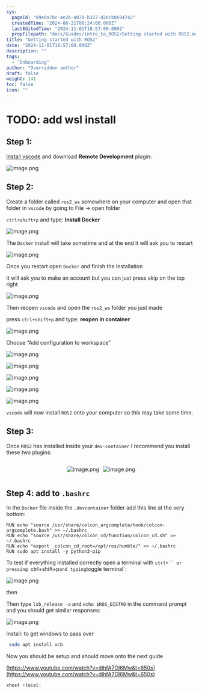 ```yaml
---
sys:
  pageId: "89e0a78c-4e2b-4070-b327-d28cb0694742"
  createdTime: "2024-08-21T00:24:00.000Z"
  lastEditedTime: "2024-11-01T18:57:00.000Z"
  propFilepath: "docs/Guides/intro_to_ROS2/Getting started with ROS2.md"
title: "Getting started with ROS2"
date: "2024-11-01T18:57:00.000Z"
description: ""
tags:
  - "Onboarding"
author: "Overridden author"
draft: false
weight: 141
toc: false
icon: ""
---
```


# TODO: add wsl install

## Step 1:

[Install vscode](https://code.visualstudio.com/download) and download **Remote Development** plugin:

![image.png](https://prod-files-secure.s3.us-west-2.amazonaws.com/d518164a-d88e-44d1-a4ee-3adb3bd8bce0/efb52993-1881-4a40-b95e-6f020334f022/image.png?X-Amz-Algorithm=AWS4-HMAC-SHA256&X-Amz-Content-Sha256=UNSIGNED-PAYLOAD&X-Amz-Credential=ASIAZI2LB4662BSAXNPI%2F20250429%2Fus-west-2%2Fs3%2Faws4_request&X-Amz-Date=20250429T033053Z&X-Amz-Expires=3600&X-Amz-Security-Token=IQoJb3JpZ2luX2VjEOn%2F%2F%2F%2F%2F%2F%2F%2F%2F%2FwEaCXVzLXdlc3QtMiJHMEUCIQDQsjswJVEjzo1p664hXy8%2BrS6mVJn8E3xH7lBQCWwckAIgZ%2B8SoFYtJC5K%2FMu9323ZfvUTzJnjIFoz2l%2BAlwF%2Fd7wqiAQIgv%2F%2F%2F%2F%2F%2F%2F%2F%2F%2FARAAGgw2Mzc0MjMxODM4MDUiDOwIKOA%2BwA4NgQ9K2ircA0pjAlRtPsbkVDQT39zHpMXOhJR84GfcIjKn96UxPrAxPgdh8E1X10e6dmusJXxnOogTyNDV65nShCeatK20i7hImGKrA0WuIH8WGLaBOnEJpGJBDZzcxURU0iBCXf0n%2BU3QlddSJquox3xZUBVOOUEz2gX7z6klMc8W7L2rHqo%2BdIKTXiiYzUanm6Jqv7rDITiojvbZWYSAfIfoFcfyjAKTsJMQ4Ik563Hw7bSzdnzQmLz1aKYuO95ZJfFNvfqeiMLSnrbV8W5EbdSxKrNGLus2sXSGkcieKTZ%2B57dNJlE6AVyyatHY%2B63WIxvZ0U%2Fus1HH8mYQJvJGahG46ngdqJre041JbVR%2FR6LsF56V8utVV1rezhjifqL44Wa1%2Fc3euDNPGu4os2Nas8QJAp0nmHfp8PEe%2FV5Tm9whJ2AbMGsMEZFhsQGjkf4nPyuapT06M5iucIeN4VneRDnvgISLLfCseeY2U6Lj7U%2F20mqXiAv2IsWu%2BMkWBeRVbKNDhpAZZchPjVKJmSv%2FHM2rDXb3T7O5hOAhNW%2BaBVV3X2auHD6OSaYEhR6U53vp4xhjAZZ%2FxwRg2zqdYvi8DvTMe%2BLxauMeVnuN8p%2FVtYh0%2FKRptzO7AQ3KJgxq3U2CNA23MNe%2BwMAGOqUB%2BITlUDefY8tHADrex%2FGOOjSa5SaC9M0HGgi%2FaRHs%2BcXqm7jTicYVE6cvcmqszq2GwvUXLfFLJqZAlT8wFxATbL5PQDMinP1h5IbUxmyz1jDKY2nVxuvpAsWuJ0EIXVSyfZ6S8M%2F5%2Fj5la1h92yGWsVdENXpmftwUs%2Bgh0i7AKr83p1ztj3Yz5wkrFnigajeiHpp9b8CAmADtsdDpNC0dKGShqYvt&X-Amz-Signature=caf1e086b926176ddb6e615230267c29a947385767e8b720b86d4ace9c400461&X-Amz-SignedHeaders=host&x-id=GetObject)

## Step 2:

Create a folder called `ros2_ws` somewhere on your computer and open that folder in `vscode` by going to File → open folder 

`ctrl+shift+p` and type: **Install Docker**

![image.png](https://prod-files-secure.s3.us-west-2.amazonaws.com/d518164a-d88e-44d1-a4ee-3adb3bd8bce0/2269dc0e-1cd5-47ff-bceb-c04ad9b2eab0/image.png?X-Amz-Algorithm=AWS4-HMAC-SHA256&X-Amz-Content-Sha256=UNSIGNED-PAYLOAD&X-Amz-Credential=ASIAZI2LB4662BSAXNPI%2F20250429%2Fus-west-2%2Fs3%2Faws4_request&X-Amz-Date=20250429T033053Z&X-Amz-Expires=3600&X-Amz-Security-Token=IQoJb3JpZ2luX2VjEOn%2F%2F%2F%2F%2F%2F%2F%2F%2F%2FwEaCXVzLXdlc3QtMiJHMEUCIQDQsjswJVEjzo1p664hXy8%2BrS6mVJn8E3xH7lBQCWwckAIgZ%2B8SoFYtJC5K%2FMu9323ZfvUTzJnjIFoz2l%2BAlwF%2Fd7wqiAQIgv%2F%2F%2F%2F%2F%2F%2F%2F%2F%2FARAAGgw2Mzc0MjMxODM4MDUiDOwIKOA%2BwA4NgQ9K2ircA0pjAlRtPsbkVDQT39zHpMXOhJR84GfcIjKn96UxPrAxPgdh8E1X10e6dmusJXxnOogTyNDV65nShCeatK20i7hImGKrA0WuIH8WGLaBOnEJpGJBDZzcxURU0iBCXf0n%2BU3QlddSJquox3xZUBVOOUEz2gX7z6klMc8W7L2rHqo%2BdIKTXiiYzUanm6Jqv7rDITiojvbZWYSAfIfoFcfyjAKTsJMQ4Ik563Hw7bSzdnzQmLz1aKYuO95ZJfFNvfqeiMLSnrbV8W5EbdSxKrNGLus2sXSGkcieKTZ%2B57dNJlE6AVyyatHY%2B63WIxvZ0U%2Fus1HH8mYQJvJGahG46ngdqJre041JbVR%2FR6LsF56V8utVV1rezhjifqL44Wa1%2Fc3euDNPGu4os2Nas8QJAp0nmHfp8PEe%2FV5Tm9whJ2AbMGsMEZFhsQGjkf4nPyuapT06M5iucIeN4VneRDnvgISLLfCseeY2U6Lj7U%2F20mqXiAv2IsWu%2BMkWBeRVbKNDhpAZZchPjVKJmSv%2FHM2rDXb3T7O5hOAhNW%2BaBVV3X2auHD6OSaYEhR6U53vp4xhjAZZ%2FxwRg2zqdYvi8DvTMe%2BLxauMeVnuN8p%2FVtYh0%2FKRptzO7AQ3KJgxq3U2CNA23MNe%2BwMAGOqUB%2BITlUDefY8tHADrex%2FGOOjSa5SaC9M0HGgi%2FaRHs%2BcXqm7jTicYVE6cvcmqszq2GwvUXLfFLJqZAlT8wFxATbL5PQDMinP1h5IbUxmyz1jDKY2nVxuvpAsWuJ0EIXVSyfZ6S8M%2F5%2Fj5la1h92yGWsVdENXpmftwUs%2Bgh0i7AKr83p1ztj3Yz5wkrFnigajeiHpp9b8CAmADtsdDpNC0dKGShqYvt&X-Amz-Signature=08f29016d21d30738aa5b546acfb6f8176347dce7b00bf54d9772973d7715076&X-Amz-SignedHeaders=host&x-id=GetObject)

The `Docker` install will take sometime and at the end it will ask you to restart

![image.png](https://prod-files-secure.s3.us-west-2.amazonaws.com/d518164a-d88e-44d1-a4ee-3adb3bd8bce0/ed233f78-be33-4b1f-b89c-9c346c0e961e/image.png?X-Amz-Algorithm=AWS4-HMAC-SHA256&X-Amz-Content-Sha256=UNSIGNED-PAYLOAD&X-Amz-Credential=ASIAZI2LB4662BSAXNPI%2F20250429%2Fus-west-2%2Fs3%2Faws4_request&X-Amz-Date=20250429T033053Z&X-Amz-Expires=3600&X-Amz-Security-Token=IQoJb3JpZ2luX2VjEOn%2F%2F%2F%2F%2F%2F%2F%2F%2F%2FwEaCXVzLXdlc3QtMiJHMEUCIQDQsjswJVEjzo1p664hXy8%2BrS6mVJn8E3xH7lBQCWwckAIgZ%2B8SoFYtJC5K%2FMu9323ZfvUTzJnjIFoz2l%2BAlwF%2Fd7wqiAQIgv%2F%2F%2F%2F%2F%2F%2F%2F%2F%2FARAAGgw2Mzc0MjMxODM4MDUiDOwIKOA%2BwA4NgQ9K2ircA0pjAlRtPsbkVDQT39zHpMXOhJR84GfcIjKn96UxPrAxPgdh8E1X10e6dmusJXxnOogTyNDV65nShCeatK20i7hImGKrA0WuIH8WGLaBOnEJpGJBDZzcxURU0iBCXf0n%2BU3QlddSJquox3xZUBVOOUEz2gX7z6klMc8W7L2rHqo%2BdIKTXiiYzUanm6Jqv7rDITiojvbZWYSAfIfoFcfyjAKTsJMQ4Ik563Hw7bSzdnzQmLz1aKYuO95ZJfFNvfqeiMLSnrbV8W5EbdSxKrNGLus2sXSGkcieKTZ%2B57dNJlE6AVyyatHY%2B63WIxvZ0U%2Fus1HH8mYQJvJGahG46ngdqJre041JbVR%2FR6LsF56V8utVV1rezhjifqL44Wa1%2Fc3euDNPGu4os2Nas8QJAp0nmHfp8PEe%2FV5Tm9whJ2AbMGsMEZFhsQGjkf4nPyuapT06M5iucIeN4VneRDnvgISLLfCseeY2U6Lj7U%2F20mqXiAv2IsWu%2BMkWBeRVbKNDhpAZZchPjVKJmSv%2FHM2rDXb3T7O5hOAhNW%2BaBVV3X2auHD6OSaYEhR6U53vp4xhjAZZ%2FxwRg2zqdYvi8DvTMe%2BLxauMeVnuN8p%2FVtYh0%2FKRptzO7AQ3KJgxq3U2CNA23MNe%2BwMAGOqUB%2BITlUDefY8tHADrex%2FGOOjSa5SaC9M0HGgi%2FaRHs%2BcXqm7jTicYVE6cvcmqszq2GwvUXLfFLJqZAlT8wFxATbL5PQDMinP1h5IbUxmyz1jDKY2nVxuvpAsWuJ0EIXVSyfZ6S8M%2F5%2Fj5la1h92yGWsVdENXpmftwUs%2Bgh0i7AKr83p1ztj3Yz5wkrFnigajeiHpp9b8CAmADtsdDpNC0dKGShqYvt&X-Amz-Signature=25f8d83e0c719e9704dbadfb63dcd091c8d60e388e98a6378937bd321b01a076&X-Amz-SignedHeaders=host&x-id=GetObject)

Once you restart open `Docker` and finish the installation

It will ask you to make an account but you can just press skip on the top right

![image.png](https://prod-files-secure.s3.us-west-2.amazonaws.com/d518164a-d88e-44d1-a4ee-3adb3bd8bce0/21010ad9-1659-4fd9-9f59-9932a09b2a3d/image.png?X-Amz-Algorithm=AWS4-HMAC-SHA256&X-Amz-Content-Sha256=UNSIGNED-PAYLOAD&X-Amz-Credential=ASIAZI2LB4662BSAXNPI%2F20250429%2Fus-west-2%2Fs3%2Faws4_request&X-Amz-Date=20250429T033053Z&X-Amz-Expires=3600&X-Amz-Security-Token=IQoJb3JpZ2luX2VjEOn%2F%2F%2F%2F%2F%2F%2F%2F%2F%2FwEaCXVzLXdlc3QtMiJHMEUCIQDQsjswJVEjzo1p664hXy8%2BrS6mVJn8E3xH7lBQCWwckAIgZ%2B8SoFYtJC5K%2FMu9323ZfvUTzJnjIFoz2l%2BAlwF%2Fd7wqiAQIgv%2F%2F%2F%2F%2F%2F%2F%2F%2F%2FARAAGgw2Mzc0MjMxODM4MDUiDOwIKOA%2BwA4NgQ9K2ircA0pjAlRtPsbkVDQT39zHpMXOhJR84GfcIjKn96UxPrAxPgdh8E1X10e6dmusJXxnOogTyNDV65nShCeatK20i7hImGKrA0WuIH8WGLaBOnEJpGJBDZzcxURU0iBCXf0n%2BU3QlddSJquox3xZUBVOOUEz2gX7z6klMc8W7L2rHqo%2BdIKTXiiYzUanm6Jqv7rDITiojvbZWYSAfIfoFcfyjAKTsJMQ4Ik563Hw7bSzdnzQmLz1aKYuO95ZJfFNvfqeiMLSnrbV8W5EbdSxKrNGLus2sXSGkcieKTZ%2B57dNJlE6AVyyatHY%2B63WIxvZ0U%2Fus1HH8mYQJvJGahG46ngdqJre041JbVR%2FR6LsF56V8utVV1rezhjifqL44Wa1%2Fc3euDNPGu4os2Nas8QJAp0nmHfp8PEe%2FV5Tm9whJ2AbMGsMEZFhsQGjkf4nPyuapT06M5iucIeN4VneRDnvgISLLfCseeY2U6Lj7U%2F20mqXiAv2IsWu%2BMkWBeRVbKNDhpAZZchPjVKJmSv%2FHM2rDXb3T7O5hOAhNW%2BaBVV3X2auHD6OSaYEhR6U53vp4xhjAZZ%2FxwRg2zqdYvi8DvTMe%2BLxauMeVnuN8p%2FVtYh0%2FKRptzO7AQ3KJgxq3U2CNA23MNe%2BwMAGOqUB%2BITlUDefY8tHADrex%2FGOOjSa5SaC9M0HGgi%2FaRHs%2BcXqm7jTicYVE6cvcmqszq2GwvUXLfFLJqZAlT8wFxATbL5PQDMinP1h5IbUxmyz1jDKY2nVxuvpAsWuJ0EIXVSyfZ6S8M%2F5%2Fj5la1h92yGWsVdENXpmftwUs%2Bgh0i7AKr83p1ztj3Yz5wkrFnigajeiHpp9b8CAmADtsdDpNC0dKGShqYvt&X-Amz-Signature=99f7167edf69e93edaa8c5fe393a6dcdbfbe75a4c52315c979dfaeb07a73b72b&X-Amz-SignedHeaders=host&x-id=GetObject)

Then reopen `vscode` and open the `ros2_ws` folder you just made

press `ctrl+shift+p` and type: **reopen in container**

![image.png](https://prod-files-secure.s3.us-west-2.amazonaws.com/d518164a-d88e-44d1-a4ee-3adb3bd8bce0/4e93b8c2-41ad-488c-8095-c74205196118/image.png?X-Amz-Algorithm=AWS4-HMAC-SHA256&X-Amz-Content-Sha256=UNSIGNED-PAYLOAD&X-Amz-Credential=ASIAZI2LB4662BSAXNPI%2F20250429%2Fus-west-2%2Fs3%2Faws4_request&X-Amz-Date=20250429T033053Z&X-Amz-Expires=3600&X-Amz-Security-Token=IQoJb3JpZ2luX2VjEOn%2F%2F%2F%2F%2F%2F%2F%2F%2F%2FwEaCXVzLXdlc3QtMiJHMEUCIQDQsjswJVEjzo1p664hXy8%2BrS6mVJn8E3xH7lBQCWwckAIgZ%2B8SoFYtJC5K%2FMu9323ZfvUTzJnjIFoz2l%2BAlwF%2Fd7wqiAQIgv%2F%2F%2F%2F%2F%2F%2F%2F%2F%2FARAAGgw2Mzc0MjMxODM4MDUiDOwIKOA%2BwA4NgQ9K2ircA0pjAlRtPsbkVDQT39zHpMXOhJR84GfcIjKn96UxPrAxPgdh8E1X10e6dmusJXxnOogTyNDV65nShCeatK20i7hImGKrA0WuIH8WGLaBOnEJpGJBDZzcxURU0iBCXf0n%2BU3QlddSJquox3xZUBVOOUEz2gX7z6klMc8W7L2rHqo%2BdIKTXiiYzUanm6Jqv7rDITiojvbZWYSAfIfoFcfyjAKTsJMQ4Ik563Hw7bSzdnzQmLz1aKYuO95ZJfFNvfqeiMLSnrbV8W5EbdSxKrNGLus2sXSGkcieKTZ%2B57dNJlE6AVyyatHY%2B63WIxvZ0U%2Fus1HH8mYQJvJGahG46ngdqJre041JbVR%2FR6LsF56V8utVV1rezhjifqL44Wa1%2Fc3euDNPGu4os2Nas8QJAp0nmHfp8PEe%2FV5Tm9whJ2AbMGsMEZFhsQGjkf4nPyuapT06M5iucIeN4VneRDnvgISLLfCseeY2U6Lj7U%2F20mqXiAv2IsWu%2BMkWBeRVbKNDhpAZZchPjVKJmSv%2FHM2rDXb3T7O5hOAhNW%2BaBVV3X2auHD6OSaYEhR6U53vp4xhjAZZ%2FxwRg2zqdYvi8DvTMe%2BLxauMeVnuN8p%2FVtYh0%2FKRptzO7AQ3KJgxq3U2CNA23MNe%2BwMAGOqUB%2BITlUDefY8tHADrex%2FGOOjSa5SaC9M0HGgi%2FaRHs%2BcXqm7jTicYVE6cvcmqszq2GwvUXLfFLJqZAlT8wFxATbL5PQDMinP1h5IbUxmyz1jDKY2nVxuvpAsWuJ0EIXVSyfZ6S8M%2F5%2Fj5la1h92yGWsVdENXpmftwUs%2Bgh0i7AKr83p1ztj3Yz5wkrFnigajeiHpp9b8CAmADtsdDpNC0dKGShqYvt&X-Amz-Signature=5e20bdbba5814af2f1e79287670194e0d8640878d33056d973c94f26480d8eaa&X-Amz-SignedHeaders=host&x-id=GetObject)

Choose “Add configuration to workspace”

![image.png](https://prod-files-secure.s3.us-west-2.amazonaws.com/d518164a-d88e-44d1-a4ee-3adb3bd8bce0/9560b282-5060-4989-ba37-97e7b2c22476/image.png?X-Amz-Algorithm=AWS4-HMAC-SHA256&X-Amz-Content-Sha256=UNSIGNED-PAYLOAD&X-Amz-Credential=ASIAZI2LB4662BSAXNPI%2F20250429%2Fus-west-2%2Fs3%2Faws4_request&X-Amz-Date=20250429T033053Z&X-Amz-Expires=3600&X-Amz-Security-Token=IQoJb3JpZ2luX2VjEOn%2F%2F%2F%2F%2F%2F%2F%2F%2F%2FwEaCXVzLXdlc3QtMiJHMEUCIQDQsjswJVEjzo1p664hXy8%2BrS6mVJn8E3xH7lBQCWwckAIgZ%2B8SoFYtJC5K%2FMu9323ZfvUTzJnjIFoz2l%2BAlwF%2Fd7wqiAQIgv%2F%2F%2F%2F%2F%2F%2F%2F%2F%2FARAAGgw2Mzc0MjMxODM4MDUiDOwIKOA%2BwA4NgQ9K2ircA0pjAlRtPsbkVDQT39zHpMXOhJR84GfcIjKn96UxPrAxPgdh8E1X10e6dmusJXxnOogTyNDV65nShCeatK20i7hImGKrA0WuIH8WGLaBOnEJpGJBDZzcxURU0iBCXf0n%2BU3QlddSJquox3xZUBVOOUEz2gX7z6klMc8W7L2rHqo%2BdIKTXiiYzUanm6Jqv7rDITiojvbZWYSAfIfoFcfyjAKTsJMQ4Ik563Hw7bSzdnzQmLz1aKYuO95ZJfFNvfqeiMLSnrbV8W5EbdSxKrNGLus2sXSGkcieKTZ%2B57dNJlE6AVyyatHY%2B63WIxvZ0U%2Fus1HH8mYQJvJGahG46ngdqJre041JbVR%2FR6LsF56V8utVV1rezhjifqL44Wa1%2Fc3euDNPGu4os2Nas8QJAp0nmHfp8PEe%2FV5Tm9whJ2AbMGsMEZFhsQGjkf4nPyuapT06M5iucIeN4VneRDnvgISLLfCseeY2U6Lj7U%2F20mqXiAv2IsWu%2BMkWBeRVbKNDhpAZZchPjVKJmSv%2FHM2rDXb3T7O5hOAhNW%2BaBVV3X2auHD6OSaYEhR6U53vp4xhjAZZ%2FxwRg2zqdYvi8DvTMe%2BLxauMeVnuN8p%2FVtYh0%2FKRptzO7AQ3KJgxq3U2CNA23MNe%2BwMAGOqUB%2BITlUDefY8tHADrex%2FGOOjSa5SaC9M0HGgi%2FaRHs%2BcXqm7jTicYVE6cvcmqszq2GwvUXLfFLJqZAlT8wFxATbL5PQDMinP1h5IbUxmyz1jDKY2nVxuvpAsWuJ0EIXVSyfZ6S8M%2F5%2Fj5la1h92yGWsVdENXpmftwUs%2Bgh0i7AKr83p1ztj3Yz5wkrFnigajeiHpp9b8CAmADtsdDpNC0dKGShqYvt&X-Amz-Signature=8699ac69afe2e615a8c820df0b1883d90cedd9eeac96d38e3c85410aab3cc591&X-Amz-SignedHeaders=host&x-id=GetObject)

![image.png](https://prod-files-secure.s3.us-west-2.amazonaws.com/d518164a-d88e-44d1-a4ee-3adb3bd8bce0/2ee63f81-886b-48e8-a553-dc6e5eac99e4/image.png?X-Amz-Algorithm=AWS4-HMAC-SHA256&X-Amz-Content-Sha256=UNSIGNED-PAYLOAD&X-Amz-Credential=ASIAZI2LB4662BSAXNPI%2F20250429%2Fus-west-2%2Fs3%2Faws4_request&X-Amz-Date=20250429T033053Z&X-Amz-Expires=3600&X-Amz-Security-Token=IQoJb3JpZ2luX2VjEOn%2F%2F%2F%2F%2F%2F%2F%2F%2F%2FwEaCXVzLXdlc3QtMiJHMEUCIQDQsjswJVEjzo1p664hXy8%2BrS6mVJn8E3xH7lBQCWwckAIgZ%2B8SoFYtJC5K%2FMu9323ZfvUTzJnjIFoz2l%2BAlwF%2Fd7wqiAQIgv%2F%2F%2F%2F%2F%2F%2F%2F%2F%2FARAAGgw2Mzc0MjMxODM4MDUiDOwIKOA%2BwA4NgQ9K2ircA0pjAlRtPsbkVDQT39zHpMXOhJR84GfcIjKn96UxPrAxPgdh8E1X10e6dmusJXxnOogTyNDV65nShCeatK20i7hImGKrA0WuIH8WGLaBOnEJpGJBDZzcxURU0iBCXf0n%2BU3QlddSJquox3xZUBVOOUEz2gX7z6klMc8W7L2rHqo%2BdIKTXiiYzUanm6Jqv7rDITiojvbZWYSAfIfoFcfyjAKTsJMQ4Ik563Hw7bSzdnzQmLz1aKYuO95ZJfFNvfqeiMLSnrbV8W5EbdSxKrNGLus2sXSGkcieKTZ%2B57dNJlE6AVyyatHY%2B63WIxvZ0U%2Fus1HH8mYQJvJGahG46ngdqJre041JbVR%2FR6LsF56V8utVV1rezhjifqL44Wa1%2Fc3euDNPGu4os2Nas8QJAp0nmHfp8PEe%2FV5Tm9whJ2AbMGsMEZFhsQGjkf4nPyuapT06M5iucIeN4VneRDnvgISLLfCseeY2U6Lj7U%2F20mqXiAv2IsWu%2BMkWBeRVbKNDhpAZZchPjVKJmSv%2FHM2rDXb3T7O5hOAhNW%2BaBVV3X2auHD6OSaYEhR6U53vp4xhjAZZ%2FxwRg2zqdYvi8DvTMe%2BLxauMeVnuN8p%2FVtYh0%2FKRptzO7AQ3KJgxq3U2CNA23MNe%2BwMAGOqUB%2BITlUDefY8tHADrex%2FGOOjSa5SaC9M0HGgi%2FaRHs%2BcXqm7jTicYVE6cvcmqszq2GwvUXLfFLJqZAlT8wFxATbL5PQDMinP1h5IbUxmyz1jDKY2nVxuvpAsWuJ0EIXVSyfZ6S8M%2F5%2Fj5la1h92yGWsVdENXpmftwUs%2Bgh0i7AKr83p1ztj3Yz5wkrFnigajeiHpp9b8CAmADtsdDpNC0dKGShqYvt&X-Amz-Signature=bd3e9c7ab44b3d2d45f96bf6015859cbd003e2f5899eafc2d8cb89155a2d2707&X-Amz-SignedHeaders=host&x-id=GetObject)

![image.png](https://prod-files-secure.s3.us-west-2.amazonaws.com/d518164a-d88e-44d1-a4ee-3adb3bd8bce0/ae1580b2-b048-407e-aed9-b584224a7a04/image.png?X-Amz-Algorithm=AWS4-HMAC-SHA256&X-Amz-Content-Sha256=UNSIGNED-PAYLOAD&X-Amz-Credential=ASIAZI2LB4662BSAXNPI%2F20250429%2Fus-west-2%2Fs3%2Faws4_request&X-Amz-Date=20250429T033053Z&X-Amz-Expires=3600&X-Amz-Security-Token=IQoJb3JpZ2luX2VjEOn%2F%2F%2F%2F%2F%2F%2F%2F%2F%2FwEaCXVzLXdlc3QtMiJHMEUCIQDQsjswJVEjzo1p664hXy8%2BrS6mVJn8E3xH7lBQCWwckAIgZ%2B8SoFYtJC5K%2FMu9323ZfvUTzJnjIFoz2l%2BAlwF%2Fd7wqiAQIgv%2F%2F%2F%2F%2F%2F%2F%2F%2F%2FARAAGgw2Mzc0MjMxODM4MDUiDOwIKOA%2BwA4NgQ9K2ircA0pjAlRtPsbkVDQT39zHpMXOhJR84GfcIjKn96UxPrAxPgdh8E1X10e6dmusJXxnOogTyNDV65nShCeatK20i7hImGKrA0WuIH8WGLaBOnEJpGJBDZzcxURU0iBCXf0n%2BU3QlddSJquox3xZUBVOOUEz2gX7z6klMc8W7L2rHqo%2BdIKTXiiYzUanm6Jqv7rDITiojvbZWYSAfIfoFcfyjAKTsJMQ4Ik563Hw7bSzdnzQmLz1aKYuO95ZJfFNvfqeiMLSnrbV8W5EbdSxKrNGLus2sXSGkcieKTZ%2B57dNJlE6AVyyatHY%2B63WIxvZ0U%2Fus1HH8mYQJvJGahG46ngdqJre041JbVR%2FR6LsF56V8utVV1rezhjifqL44Wa1%2Fc3euDNPGu4os2Nas8QJAp0nmHfp8PEe%2FV5Tm9whJ2AbMGsMEZFhsQGjkf4nPyuapT06M5iucIeN4VneRDnvgISLLfCseeY2U6Lj7U%2F20mqXiAv2IsWu%2BMkWBeRVbKNDhpAZZchPjVKJmSv%2FHM2rDXb3T7O5hOAhNW%2BaBVV3X2auHD6OSaYEhR6U53vp4xhjAZZ%2FxwRg2zqdYvi8DvTMe%2BLxauMeVnuN8p%2FVtYh0%2FKRptzO7AQ3KJgxq3U2CNA23MNe%2BwMAGOqUB%2BITlUDefY8tHADrex%2FGOOjSa5SaC9M0HGgi%2FaRHs%2BcXqm7jTicYVE6cvcmqszq2GwvUXLfFLJqZAlT8wFxATbL5PQDMinP1h5IbUxmyz1jDKY2nVxuvpAsWuJ0EIXVSyfZ6S8M%2F5%2Fj5la1h92yGWsVdENXpmftwUs%2Bgh0i7AKr83p1ztj3Yz5wkrFnigajeiHpp9b8CAmADtsdDpNC0dKGShqYvt&X-Amz-Signature=34bf12c96feee08782d94530da736af40bb08e447d6454e4adda29818e34e6d5&X-Amz-SignedHeaders=host&x-id=GetObject)

![image.png](https://prod-files-secure.s3.us-west-2.amazonaws.com/d518164a-d88e-44d1-a4ee-3adb3bd8bce0/53255b28-f75e-430f-b9e3-c0ac8577e42b/image.png?X-Amz-Algorithm=AWS4-HMAC-SHA256&X-Amz-Content-Sha256=UNSIGNED-PAYLOAD&X-Amz-Credential=ASIAZI2LB4662BSAXNPI%2F20250429%2Fus-west-2%2Fs3%2Faws4_request&X-Amz-Date=20250429T033053Z&X-Amz-Expires=3600&X-Amz-Security-Token=IQoJb3JpZ2luX2VjEOn%2F%2F%2F%2F%2F%2F%2F%2F%2F%2FwEaCXVzLXdlc3QtMiJHMEUCIQDQsjswJVEjzo1p664hXy8%2BrS6mVJn8E3xH7lBQCWwckAIgZ%2B8SoFYtJC5K%2FMu9323ZfvUTzJnjIFoz2l%2BAlwF%2Fd7wqiAQIgv%2F%2F%2F%2F%2F%2F%2F%2F%2F%2FARAAGgw2Mzc0MjMxODM4MDUiDOwIKOA%2BwA4NgQ9K2ircA0pjAlRtPsbkVDQT39zHpMXOhJR84GfcIjKn96UxPrAxPgdh8E1X10e6dmusJXxnOogTyNDV65nShCeatK20i7hImGKrA0WuIH8WGLaBOnEJpGJBDZzcxURU0iBCXf0n%2BU3QlddSJquox3xZUBVOOUEz2gX7z6klMc8W7L2rHqo%2BdIKTXiiYzUanm6Jqv7rDITiojvbZWYSAfIfoFcfyjAKTsJMQ4Ik563Hw7bSzdnzQmLz1aKYuO95ZJfFNvfqeiMLSnrbV8W5EbdSxKrNGLus2sXSGkcieKTZ%2B57dNJlE6AVyyatHY%2B63WIxvZ0U%2Fus1HH8mYQJvJGahG46ngdqJre041JbVR%2FR6LsF56V8utVV1rezhjifqL44Wa1%2Fc3euDNPGu4os2Nas8QJAp0nmHfp8PEe%2FV5Tm9whJ2AbMGsMEZFhsQGjkf4nPyuapT06M5iucIeN4VneRDnvgISLLfCseeY2U6Lj7U%2F20mqXiAv2IsWu%2BMkWBeRVbKNDhpAZZchPjVKJmSv%2FHM2rDXb3T7O5hOAhNW%2BaBVV3X2auHD6OSaYEhR6U53vp4xhjAZZ%2FxwRg2zqdYvi8DvTMe%2BLxauMeVnuN8p%2FVtYh0%2FKRptzO7AQ3KJgxq3U2CNA23MNe%2BwMAGOqUB%2BITlUDefY8tHADrex%2FGOOjSa5SaC9M0HGgi%2FaRHs%2BcXqm7jTicYVE6cvcmqszq2GwvUXLfFLJqZAlT8wFxATbL5PQDMinP1h5IbUxmyz1jDKY2nVxuvpAsWuJ0EIXVSyfZ6S8M%2F5%2Fj5la1h92yGWsVdENXpmftwUs%2Bgh0i7AKr83p1ztj3Yz5wkrFnigajeiHpp9b8CAmADtsdDpNC0dKGShqYvt&X-Amz-Signature=f1f3d90c3c8f28d58350baa5df59cd342efe47c607da94dacf7dbf31767cac61&X-Amz-SignedHeaders=host&x-id=GetObject)

![image.png](https://prod-files-secure.s3.us-west-2.amazonaws.com/d518164a-d88e-44d1-a4ee-3adb3bd8bce0/7c562767-5af9-4ffb-97d1-327bcdf4ee00/image.png?X-Amz-Algorithm=AWS4-HMAC-SHA256&X-Amz-Content-Sha256=UNSIGNED-PAYLOAD&X-Amz-Credential=ASIAZI2LB4662BSAXNPI%2F20250429%2Fus-west-2%2Fs3%2Faws4_request&X-Amz-Date=20250429T033053Z&X-Amz-Expires=3600&X-Amz-Security-Token=IQoJb3JpZ2luX2VjEOn%2F%2F%2F%2F%2F%2F%2F%2F%2F%2FwEaCXVzLXdlc3QtMiJHMEUCIQDQsjswJVEjzo1p664hXy8%2BrS6mVJn8E3xH7lBQCWwckAIgZ%2B8SoFYtJC5K%2FMu9323ZfvUTzJnjIFoz2l%2BAlwF%2Fd7wqiAQIgv%2F%2F%2F%2F%2F%2F%2F%2F%2F%2FARAAGgw2Mzc0MjMxODM4MDUiDOwIKOA%2BwA4NgQ9K2ircA0pjAlRtPsbkVDQT39zHpMXOhJR84GfcIjKn96UxPrAxPgdh8E1X10e6dmusJXxnOogTyNDV65nShCeatK20i7hImGKrA0WuIH8WGLaBOnEJpGJBDZzcxURU0iBCXf0n%2BU3QlddSJquox3xZUBVOOUEz2gX7z6klMc8W7L2rHqo%2BdIKTXiiYzUanm6Jqv7rDITiojvbZWYSAfIfoFcfyjAKTsJMQ4Ik563Hw7bSzdnzQmLz1aKYuO95ZJfFNvfqeiMLSnrbV8W5EbdSxKrNGLus2sXSGkcieKTZ%2B57dNJlE6AVyyatHY%2B63WIxvZ0U%2Fus1HH8mYQJvJGahG46ngdqJre041JbVR%2FR6LsF56V8utVV1rezhjifqL44Wa1%2Fc3euDNPGu4os2Nas8QJAp0nmHfp8PEe%2FV5Tm9whJ2AbMGsMEZFhsQGjkf4nPyuapT06M5iucIeN4VneRDnvgISLLfCseeY2U6Lj7U%2F20mqXiAv2IsWu%2BMkWBeRVbKNDhpAZZchPjVKJmSv%2FHM2rDXb3T7O5hOAhNW%2BaBVV3X2auHD6OSaYEhR6U53vp4xhjAZZ%2FxwRg2zqdYvi8DvTMe%2BLxauMeVnuN8p%2FVtYh0%2FKRptzO7AQ3KJgxq3U2CNA23MNe%2BwMAGOqUB%2BITlUDefY8tHADrex%2FGOOjSa5SaC9M0HGgi%2FaRHs%2BcXqm7jTicYVE6cvcmqszq2GwvUXLfFLJqZAlT8wFxATbL5PQDMinP1h5IbUxmyz1jDKY2nVxuvpAsWuJ0EIXVSyfZ6S8M%2F5%2Fj5la1h92yGWsVdENXpmftwUs%2Bgh0i7AKr83p1ztj3Yz5wkrFnigajeiHpp9b8CAmADtsdDpNC0dKGShqYvt&X-Amz-Signature=168ef3aab979ced118f6bc28a68d3e91cef231768cf02a8729a735142bbeddcd&X-Amz-SignedHeaders=host&x-id=GetObject)

`vscode` will now install `ROS2` onto your computer so this may take some time.

## Step 3:

Once `ROS2` has installed inside your `dev-container` I recommend you install these two plugins:

<div style="display: flex;flex-direction: row; column-gap:10px; max-width: 630px;justify-content: center;">
<div>

![image.png](https://prod-files-secure.s3.us-west-2.amazonaws.com/d518164a-d88e-44d1-a4ee-3adb3bd8bce0/3fc3d550-5a54-4ba1-ba6b-faa01cdb7369/image.png?X-Amz-Algorithm=AWS4-HMAC-SHA256&X-Amz-Content-Sha256=UNSIGNED-PAYLOAD&X-Amz-Credential=ASIAZI2LB466QWZ5EL2W%2F20250429%2Fus-west-2%2Fs3%2Faws4_request&X-Amz-Date=20250429T033057Z&X-Amz-Expires=3600&X-Amz-Security-Token=IQoJb3JpZ2luX2VjEOn%2F%2F%2F%2F%2F%2F%2F%2F%2F%2FwEaCXVzLXdlc3QtMiJHMEUCIAmIu1YBiUMkqL23H3eYh1XmuskIQ6f0bU91I80yw4lVAiEAtq5FhT2DJEfmcVyrrCeipgbGSdDtxrXPq5peNoa8ZcQqiAQIgv%2F%2F%2F%2F%2F%2F%2F%2F%2F%2FARAAGgw2Mzc0MjMxODM4MDUiDNPpGonbnaon%2B5XtKSrcA95H6KoFCnX2rWyq54x3hlVh2HTyvp4LlgieSmTjvo20%2FMetwK9Crh%2Bjrz1p682BPbfnpAYvncXTTFHAABfRP3IFXLUdxkNNEtm%2B9gwpFo%2BrsVtHsnld3yaXZDmyB2rDOtMq8ox%2B48S2eDBU9KMF%2B64ju3KLJSAR5R3q%2B136f3vkHlIDAdBYjGBiyReaBBmyvu%2BF%2F4lMaXThWDmNmRrDD2BfwIc8biXOfl5TnzxxH4vE7Lh5oXbCVHRuoh8Cqf6X0TetHaSr%2BYASao%2Fhi5lv1sxLLZLpp6BNPjqwi%2B4pn88sGbVNkg%2BW%2B2v%2Boom4EUiXIHdrfivQUc1AXubPj%2FQA25CbbDurqTkAAKIo4VH0Mb4MZN1bLhGVbpD9tA0WG8AYMB92P6FocfEUEUzgGrv%2FvV0sEOi%2FsO0dUPBj1PtFgIzR8pC%2Bb9kQJ40H%2Ba0%2BKJ5oMLnv3I9LUd4Aq5fiGiNEfQqXP84Rtj813ZXEkyOW3XJn0Y8gqmfoAZpvphKH8rXxqznG94f%2FTX3fGqtffhMBJE83vwh%2BT%2BF2OI%2FtQsM5NTKBp8nhAmLRjoWN0ZN%2Fv71Y0f1M8ZEYxHQEBKwap6BWdSpR%2BltRwmFhwRV1hjYM1WZumrzwOIWVaIBTEU6BMJa%2FwMAGOqUB6%2B59sIgI1zcp0ibmwFvaNkuEUcrwE5O1Ak2zy3Y6KjSOO5JbPYd0Y0L%2FrSGxSKE%2F1hX8tfB40MSGETraPKnt1bCDOF8CY%2FmzWank0r2A%2F%2BLdEDGn%2BPzdTNmhjgm8cuCbD8qIXNcueNk7w3ZU0InuAPBhwRQ9dKbEBGD9rbKkV%2BpBauK1hTL0WR5DF7qwFInMRKwrMc09ASVqYKUEekr7k4WMc%2F18&X-Amz-Signature=0a21110f07d7e78fa249e5af046774e66b46a5e7f3ea6ab9430855fbd9fbd978&X-Amz-SignedHeaders=host&x-id=GetObject)

</div>
<div>

![image.png](https://prod-files-secure.s3.us-west-2.amazonaws.com/d518164a-d88e-44d1-a4ee-3adb3bd8bce0/d994cc66-13c2-4093-a5a3-f84cf4601a82/image.png?X-Amz-Algorithm=AWS4-HMAC-SHA256&X-Amz-Content-Sha256=UNSIGNED-PAYLOAD&X-Amz-Credential=ASIAZI2LB46667472NWV%2F20250429%2Fus-west-2%2Fs3%2Faws4_request&X-Amz-Date=20250429T033057Z&X-Amz-Expires=3600&X-Amz-Security-Token=IQoJb3JpZ2luX2VjEOn%2F%2F%2F%2F%2F%2F%2F%2F%2F%2FwEaCXVzLXdlc3QtMiJIMEYCIQCYhG8BaEKKVsd5dMKZZog3Vr1mNz2I%2F9J%2BMXJ8J%2B6FvAIhAN8CU%2BjkB19PTkTo6Sfy2QNtlZapcKMU%2B1%2BOz6vyaRwYKogECIL%2F%2F%2F%2F%2F%2F%2F%2F%2F%2FwEQABoMNjM3NDIzMTgzODA1IgwLKd8eC7WpAIwkvIEq3ANYAiWm3%2BSvwCFFDUOe6wVpRM%2Fq6bPZJhmruFXITUtx33%2F3tYDRHrOCj32fS2R4faVF%2BhKuo9PFyvQ%2BWlj6GWo5asESbdV0e1V9MaDsrG82XQCKDLPbKkN%2Fjo2zN%2BotHnCvzYSPusAAuFgISeCHGuInHZPJWB1lT3Kyvm5BRCw984fx2ZJXp5M6WNXCavEfTwDX3jjpg3j9d%2BeSNRZOhf25c6vHNbZRaomdqub7eBob2cAiDvIOARs0obcHkA1uM6yq%2BI5zii%2Brjqhr5n3gQcOwStXiQyfcIO1D09LUm8gvbGitAdkHXZXAlsIpS1E56gamJoU6%2BYRXOw94rs2xhWMmeGdoNcq%2BXspwhI6xrqU1%2BbFd6a%2BjLDBjiVSu5ahmVP%2By70eYto27lk9r69LNJP0Og01KQDy032IkN8MQA8WwhUE4MbCsOhNFO8Q4uv64ILkvT%2FAv%2FVkpndm0N8V%2BhD0jqH6T1eLXsQaTK2tKHnPncqjf5Lpsv2rxFNishsNEf1mDnyRjTbjHOaa3dF9zatj%2ByRKpDczWFOQlpoQ1TJaLS%2FZjl2OVXREKIBGfa95Lg9V5LPoPmz5UDZVnL3Th4vyGjvAFRE98gNAiL1FxuJKQNrmWCW33IM%2BklON2ozCVv8DABjqkAZAgJ059%2FTPrAwcCBwyOAoQuiqfm1EmjgPYuSW%2BO8HYufrmoW0OtHDFM6KWUoRrnJGx8fFqbvhFn0znLnT6vTBScyUpuDN%2Ffp7oEqj96niMbTOZmaGcztw8V5JME5CMxwRdvPUPM0XKxxLmdWL%2Fnl%2F7pffCk0N8Ua0wbYrMI5zRXFZ44411ZcF9VIlMpxhYfLjM4AwXEWvXqVcjvjdv%2B70r5CL2d&X-Amz-Signature=c9a18c0f139132f7d325b778827ade43d5078283b93f956c1176022ccc57b7aa&X-Amz-SignedHeaders=host&x-id=GetObject)

</div>
</div>

## Step 4: add to `.bashrc`

In the `Docker` file inside the `.devcontainer` folder add this line at the very bottom: 

```docker
RUN echo "source /usr/share/colcon_argcomplete/hook/colcon-argcomplete.bash" >> ~/.bashrc
RUN echo "source /usr/share/colcon_cd/function/colcon_cd.sh" >> ~/.bashrc
RUN echo "export _colcon_cd_root=/opt/ros/humble/" >> ~/.bashrc
RUN sudo apt install -y python3-pip 
```

To test if everything installed correctly open a terminal with `ctrl+`` or pressing `ctrl+shift+p` and typing `toggle terminal`:

![image.png](https://prod-files-secure.s3.us-west-2.amazonaws.com/d518164a-d88e-44d1-a4ee-3adb3bd8bce0/6a4943d8-b04e-4c02-9a58-775f3384d1a5/image.png?X-Amz-Algorithm=AWS4-HMAC-SHA256&X-Amz-Content-Sha256=UNSIGNED-PAYLOAD&X-Amz-Credential=ASIAZI2LB4662BSAXNPI%2F20250429%2Fus-west-2%2Fs3%2Faws4_request&X-Amz-Date=20250429T033053Z&X-Amz-Expires=3600&X-Amz-Security-Token=IQoJb3JpZ2luX2VjEOn%2F%2F%2F%2F%2F%2F%2F%2F%2F%2FwEaCXVzLXdlc3QtMiJHMEUCIQDQsjswJVEjzo1p664hXy8%2BrS6mVJn8E3xH7lBQCWwckAIgZ%2B8SoFYtJC5K%2FMu9323ZfvUTzJnjIFoz2l%2BAlwF%2Fd7wqiAQIgv%2F%2F%2F%2F%2F%2F%2F%2F%2F%2FARAAGgw2Mzc0MjMxODM4MDUiDOwIKOA%2BwA4NgQ9K2ircA0pjAlRtPsbkVDQT39zHpMXOhJR84GfcIjKn96UxPrAxPgdh8E1X10e6dmusJXxnOogTyNDV65nShCeatK20i7hImGKrA0WuIH8WGLaBOnEJpGJBDZzcxURU0iBCXf0n%2BU3QlddSJquox3xZUBVOOUEz2gX7z6klMc8W7L2rHqo%2BdIKTXiiYzUanm6Jqv7rDITiojvbZWYSAfIfoFcfyjAKTsJMQ4Ik563Hw7bSzdnzQmLz1aKYuO95ZJfFNvfqeiMLSnrbV8W5EbdSxKrNGLus2sXSGkcieKTZ%2B57dNJlE6AVyyatHY%2B63WIxvZ0U%2Fus1HH8mYQJvJGahG46ngdqJre041JbVR%2FR6LsF56V8utVV1rezhjifqL44Wa1%2Fc3euDNPGu4os2Nas8QJAp0nmHfp8PEe%2FV5Tm9whJ2AbMGsMEZFhsQGjkf4nPyuapT06M5iucIeN4VneRDnvgISLLfCseeY2U6Lj7U%2F20mqXiAv2IsWu%2BMkWBeRVbKNDhpAZZchPjVKJmSv%2FHM2rDXb3T7O5hOAhNW%2BaBVV3X2auHD6OSaYEhR6U53vp4xhjAZZ%2FxwRg2zqdYvi8DvTMe%2BLxauMeVnuN8p%2FVtYh0%2FKRptzO7AQ3KJgxq3U2CNA23MNe%2BwMAGOqUB%2BITlUDefY8tHADrex%2FGOOjSa5SaC9M0HGgi%2FaRHs%2BcXqm7jTicYVE6cvcmqszq2GwvUXLfFLJqZAlT8wFxATbL5PQDMinP1h5IbUxmyz1jDKY2nVxuvpAsWuJ0EIXVSyfZ6S8M%2F5%2Fj5la1h92yGWsVdENXpmftwUs%2Bgh0i7AKr83p1ztj3Yz5wkrFnigajeiHpp9b8CAmADtsdDpNC0dKGShqYvt&X-Amz-Signature=699186dc40a0f22601df4eed5167217062007673e6ba696de81b9058aaae0980&X-Amz-SignedHeaders=host&x-id=GetObject)

then 

Then type `lsb_release -a` and `echo $ROS_DISTRO` in the command prompt and you should get similar responses:

![image.png](https://prod-files-secure.s3.us-west-2.amazonaws.com/d518164a-d88e-44d1-a4ee-3adb3bd8bce0/3e635dec-a805-4e85-8b9e-d000e5b71a4e/image.png?X-Amz-Algorithm=AWS4-HMAC-SHA256&X-Amz-Content-Sha256=UNSIGNED-PAYLOAD&X-Amz-Credential=ASIAZI2LB4662BSAXNPI%2F20250429%2Fus-west-2%2Fs3%2Faws4_request&X-Amz-Date=20250429T033053Z&X-Amz-Expires=3600&X-Amz-Security-Token=IQoJb3JpZ2luX2VjEOn%2F%2F%2F%2F%2F%2F%2F%2F%2F%2FwEaCXVzLXdlc3QtMiJHMEUCIQDQsjswJVEjzo1p664hXy8%2BrS6mVJn8E3xH7lBQCWwckAIgZ%2B8SoFYtJC5K%2FMu9323ZfvUTzJnjIFoz2l%2BAlwF%2Fd7wqiAQIgv%2F%2F%2F%2F%2F%2F%2F%2F%2F%2FARAAGgw2Mzc0MjMxODM4MDUiDOwIKOA%2BwA4NgQ9K2ircA0pjAlRtPsbkVDQT39zHpMXOhJR84GfcIjKn96UxPrAxPgdh8E1X10e6dmusJXxnOogTyNDV65nShCeatK20i7hImGKrA0WuIH8WGLaBOnEJpGJBDZzcxURU0iBCXf0n%2BU3QlddSJquox3xZUBVOOUEz2gX7z6klMc8W7L2rHqo%2BdIKTXiiYzUanm6Jqv7rDITiojvbZWYSAfIfoFcfyjAKTsJMQ4Ik563Hw7bSzdnzQmLz1aKYuO95ZJfFNvfqeiMLSnrbV8W5EbdSxKrNGLus2sXSGkcieKTZ%2B57dNJlE6AVyyatHY%2B63WIxvZ0U%2Fus1HH8mYQJvJGahG46ngdqJre041JbVR%2FR6LsF56V8utVV1rezhjifqL44Wa1%2Fc3euDNPGu4os2Nas8QJAp0nmHfp8PEe%2FV5Tm9whJ2AbMGsMEZFhsQGjkf4nPyuapT06M5iucIeN4VneRDnvgISLLfCseeY2U6Lj7U%2F20mqXiAv2IsWu%2BMkWBeRVbKNDhpAZZchPjVKJmSv%2FHM2rDXb3T7O5hOAhNW%2BaBVV3X2auHD6OSaYEhR6U53vp4xhjAZZ%2FxwRg2zqdYvi8DvTMe%2BLxauMeVnuN8p%2FVtYh0%2FKRptzO7AQ3KJgxq3U2CNA23MNe%2BwMAGOqUB%2BITlUDefY8tHADrex%2FGOOjSa5SaC9M0HGgi%2FaRHs%2BcXqm7jTicYVE6cvcmqszq2GwvUXLfFLJqZAlT8wFxATbL5PQDMinP1h5IbUxmyz1jDKY2nVxuvpAsWuJ0EIXVSyfZ6S8M%2F5%2Fj5la1h92yGWsVdENXpmftwUs%2Bgh0i7AKr83p1ztj3Yz5wkrFnigajeiHpp9b8CAmADtsdDpNC0dKGShqYvt&X-Amz-Signature=8ad08fb40f4c588277a158c7657af27ba33afdb08175f6bea936cb653da85ce3&X-Amz-SignedHeaders=host&x-id=GetObject)

Install:  to get windows to pass over

```bash
 sudo apt install xcb
```

Now you should be setup and should move onto the next guide 

[https://www.youtube.com/watch?v=dihfA7Ol6Mw&t=650s](https://www.youtube.com/watch?v=dihfA7Ol6Mw&t=650s)

```python
xhost +local:
```
